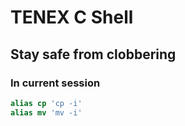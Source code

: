 # TENEX C Shell

## Stay safe from clobbering

### In current session

```tcsh
alias cp 'cp -i'
alias mv 'mv -i'
```
